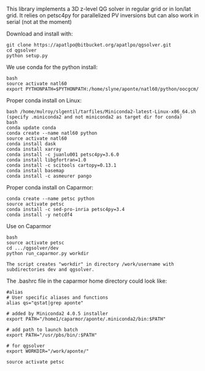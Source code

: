 
This library implements a 3D z-level QG solver in regular grid or in lon/lat 
grid.
It relies on petsc4py for parallelized PV inversions but can also work in serial
(not at the moment)

Download and install with:
```
git clone https://apatlpo@bitbucket.org/apatlpo/qgsolver.git
cd qgsolver
python setup.py
```


We use conda for the python install:
```
bash
source activate natl60
export PYTHONPATH=$PYTHONPATH:/home/slyne/aponte/natl60/python/oocgcm/
```

Proper conda install on Linux:
```
bash /home/mulroy/slgentil/tarfiles/Miniconda2-latest-Linux-x86_64.sh
(specify .miniconda2 and not miniconda2 as target dir for conda)
bash
conda update conda
conda create --name natl60 python
source activate natl60
conda install dask
conda install xarray
conda install -c juanlu001 petsc4py=3.6.0
conda install libgfortran=1.0
conda install -c scitools cartopy=0.13.1
conda install basemap
conda install -c asmeurer pango
```

Proper conda install on Caparmor:
```
conda create --name petsc python
source activate petsc
conda install -c sed-pro-inria petsc4py=3.4
conda install -y netcdf4
```

Use on Caparmor
```
bash
source activate petsc
cd .../qgsolver/dev
python run_caparmor.py workdir

The script creates "workdir" in directory /work/username with subdirectories dev and qgsolver.

```

The .bashrc file in the caparmor home directory could look like:
```
#alias
# User specific aliases and functions
alias qs="qstat|grep aponte"

# added by Miniconda2 4.0.5 installer
export PATH="/home1/caparmor/aponte/.miniconda2/bin:$PATH"

# add path to launch batch
export PATH="/usr/pbs/bin/:$PATH"

# for qgsolver
export WORKDIR="/work/aponte/"

source activate petsc
```


